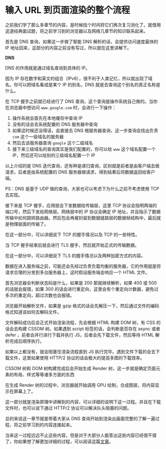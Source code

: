 输入 URL 到页面渲染的整个流程
=================

之前我们学了那么多章节的内容，是时候找个时间将它们再次复习消化了。就借用这道经典面试题，将之前学习到的浏览器以及网络几章节的知识联系起来。

首先是 DNS 查询，如果这一步做了智能 DNS 解析的话，会提供访问速度最快的 IP 地址回来，这部分的内容之前没有写过，所以就在这里讲解下。

**DNS**

DNS 的作用就是通过域名查询到具体的 IP。

因为 IP 存在数字和英文的组合（IPv6），很不利于人类记忆，所以就出现了域名。你可以把域名看成是某个 IP 的别名，DNS 就是去查询这个别名的真正名称是什么。

在 TCP 握手之前就已经进行了 DNS 查询，这个查询是操作系统自己做的。当你在浏览器中想访问 `www.google.com` 时，会进行一下操作：

1.  操作系统会首先在本地缓存中查询 IP
2.  没有的话会去系统配置的 DNS 服务器中查询
3.  如果这时候还没得话，会直接去 DNS 根服务器查询，这一步查询会找出负责 `com` 这个一级域名的服务器
4.  然后去该服务器查询 `google` 这个二级域名
5.  接下来三级域名的查询其实是我们配置的，你可以给 `www` 这个域名配置一个 IP，然后还可以给别的三级域名配置一个 IP

以上介绍的是 DNS 迭代查询，还有种是递归查询，区别就是前者是由客户端去做请求，后者是由系统配置的 DNS 服务器做请求，得到结果后将数据返回给客户端。

PS：DNS 是基于 UDP 做的查询，大家也可以考虑下为什么之前不考虑使用 TCP 去实现。

接下来是 TCP 握手，应用层会下发数据给传输层，这里 TCP 协议会指明两端的端口号，然后下发给网络层。网络层中的 IP 协议会确定 IP 地址，并且指示了数据传输中如何跳转路由器。然后包会再被封装到数据链路层的数据帧结构中，最后就是物理层面的传输了。

在这一部分中，可以详细说下 TCP 的握手情况以及 TCP 的一些特性。

当 TCP 握手结束后就会进行 TLS 握手，然后就开始正式的传输数据。

在这一部分中，可以详细说下 TLS 的握手情况以及两种加密方式的内容。

数据在进入服务端之前，可能还会先经过负责负载均衡的服务器，它的作用就是将请求合理的分发到多台服务器上，这时假设服务端会响应一个 HTML 文件。

首先浏览器会判断状态码是什么，如果是 200 那就继续解析，如果 400 或 500 的话就会报错，如果 300 的话会进行重定向，这里会有个重定向计数器，避免过多次的重定向，超过次数也会报错。

浏览器开始解析文件，如果是 gzip 格式的话会先解压一下，然后通过文件的编码格式知道该如何去解码文件。

文件解码成功后会正式开始渲染流程，先会根据 HTML 构建 DOM 树，有 CSS 的话会去构建 CSSOM 树。如果遇到 script 标签的话，会判断是否存在 async 或者 defer ，前者会并行进行下载并执行 JS，后者会先下载文件，然后等待 HTML 解析完成后顺序执行。

如果以上都没有，就会阻塞住渲染流程直到 JS 执行完毕。遇到文件下载的会去下载文件，这里如果使用 HTTP/2 协议的话会极大的提高多图的下载效率。

CSSOM 树和 DOM 树构建完成后会开始生成 Render 树，这一步就是确定页面元素的布局、样式等等诸多方面的东西

在生成 Render 树的过程中，浏览器就开始调用 GPU 绘制，合成图层，将内容显示在屏幕上了。

这一部分就是渲染原理中讲解到的内容，可以详细的说明下这一过程。并且在下载文件时，也可以说下通过 HTTP/2 协议可以解决队头阻塞的问题。

总的来说这一章节就是带着大家从 DNS 查询开始到渲染出画面完整的了解一遍过程，将之前学习到的内容连接起来。

当来这一过程远远不止这些内容，但是对于大部分人能答出这些内容已经很不错了，你如果想了解更加详细的过程，可以阅读这篇[文章](https://github.com/alex/what-happens-when)。